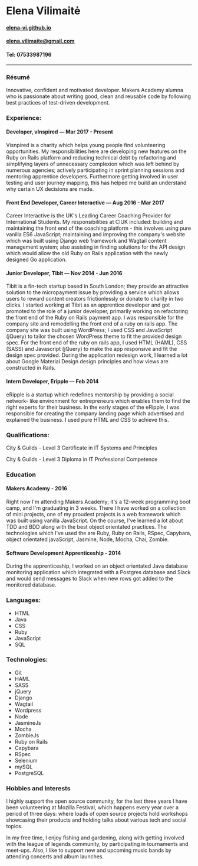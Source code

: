 # Elena Vilimaitė
#### [elena-vi.github.io](https://elena-vi.github.io)
#### elena.vilimaite@gmail.com
#### Tel: 07533987196
----
### Résumé
Innovative, confident and motivated developer. Makers Academy alumna who is passionate about writing good, clean and reusable code by following best practices of test-driven development.

### Experience:

#### Developer, vInspired — Mar 2017 - Present 
Visnpired is a charity which helps young people find volunteering opportunities. My responsibilities here are developing new features on the Ruby on Rails platform and reducing technical debt by refactoring and simplifying layers of unnecessary complexion which was left behind by numerous agencies; actively participating in sprint planning sessions and mentoring apprentice developers. Furthermore getting involved in user testing and user journey mapping, this has helped me build an understand why certain UX decisions are made.

#### Front End Developer, Career Interactive — Aug 2016 - Mar 2017
Career Interactive is the UK's Leading Career Coaching Provider for International Students. My responsibilities at CIUK included: building and maintaining the front end of the coaching platform - this involves using pure vanilla ES6 JavaScript; maintaining and improving the company's website which was built using Django web framework and Wagtail content management system; also assisting in finding solutions for the API design which would allow the old Ruby on Rails application with the newly designed Go application.

#### Junior Developer, Tibit — Nov 2014 - Jun 2016
Tibit is a fin-tech startup based in South London; they provide an attractive solution to the micropayment issue by providing a service which allows users to reward content creators frictionlessly or donate to charity in two clicks. I started working at Tibit as an apprentice developer and got promoted to the role of a junior developer, primarily working on refactoring the front end of the Ruby on Rails payment app. I was responsible for the company site and remodelling the front end of a ruby on rails app. The company site was built using WordPress; I used CSS and JavaScript (jQuery) to tailor the chosen WordPress theme to fit the provided design spec. For the front end of the ruby on rails app, I used HTML (HAML), CSS (SASS) and Javascript (jQuery) to make the app responsive and fit the design spec provided. During the application redesign work, I learned a lot about Google Material Design design principles and how views are constructed in Rails.

#### Intern Developer, Eripple — Feb 2014
eRipple is a startup which redefines mentorship by providing a social network- like environment for entrepreneurs which enables them to find the right experts for their business. In the early stages of the eRipple, I was responsible for creating the company landing page which advertised and explained the business. I used pure HTML and CSS to achieve this.

### Qualifications:

City & Guilds - Level 3 Certificate in IT Systems and Principles

City & Guilds - Level 3 Diploma in IT Professional Competence

### Education

#### Makers Academy - 2016
Right now I'm attending Makers Academy; it's a 12-week programming boot camp, and I'm graduating in 3 weeks. There I have worked on a collection of mini projects, one of my proudest projects is a web framework which was built using vanilla JavaScript. On the course, I've learned a lot about TDD and BDD along with the best object orientated practices. The technologies which I've used the are Ruby, Ruby on Rails, RSpec, Capybara, object orientated javaScript, Jasmine, Node, Mocha, Chai, Zombie.

#### Software Development Apprenticeship - 2014
During the apprenticeship, I worked on an object orientated Java database monitoring application which integrated with a Postgres database and Slack and would send messages to Slack when new rows got added to the monitored database.

### Languages:

- HTML
- Java
- CSS
- Ruby
- JavaScript
- SQL

### Technologies:

- Git
- HAML
- SASS
- jQuery
- Django
- Wagtail
- Wordpress
- Node
- JasmineJs
- Mocha
- ZombieJs
- Ruby on Rails
- Capybara
- RSpec
- Selenium
- mySQL
- PostgreSQL

### Hobbies and Interests

I highly support the open source community, for the last three years I have been volunteering at Mozilla Festival, which happens every year over a period of three days: where loads of open source projects hold workshops showcasing their products and holding talks about various tech and social topics.

In my free time, I enjoy fishing and gardening, along with getting involved with the league of legends community, by participating in tournaments and meet-ups. Also, I like to support new and upcoming music bands by attending concerts and album launches.
